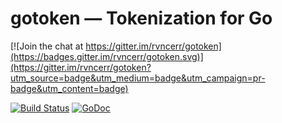 # gotoken — Tokenization for Go

[![Join the chat at https://gitter.im/rvncerr/gotoken](https://badges.gitter.im/rvncerr/gotoken.svg)](https://gitter.im/rvncerr/gotoken?utm_source=badge&utm_medium=badge&utm_campaign=pr-badge&utm_content=badge)

[![Build Status](https://travis-ci.org/rvncerr/gotoken.svg?branch=master)](https://travis-ci.org/rvncerr/gotoken)
[![GoDoc](https://godoc.org/github.com/rvncerr/gotoken?status.svg)](http://godoc.org/github.com/rvncerr/gotoken)
